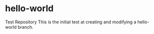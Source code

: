 # hello-world
Test Repository
This is the initial test at creating and modifying a hello-world branch.
